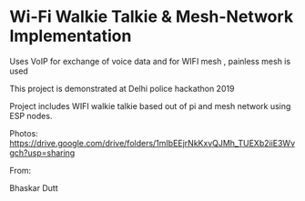 # Wi-Fi Walkie Talkie & Mesh-Network Implementation
Uses VoIP for exchange of voice data and for WIFI mesh , painless mesh is used

This project is demonstrated at Delhi police hackathon 2019

Project includes WIFI walkie talkie based out of pi and mesh network using ESP nodes.

Photos: https://drive.google.com/drive/folders/1mIbEEjrNkKxvQJMh_TUEXb2iiE3Wvgch?usp=sharing

From:

Bhaskar Dutt